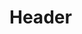 <!-- TITLE: Expérimentation de Tuskegee -->
<!-- SUBTITLE: Présentation de l'expérimentation de Tuskegee -->

# Header